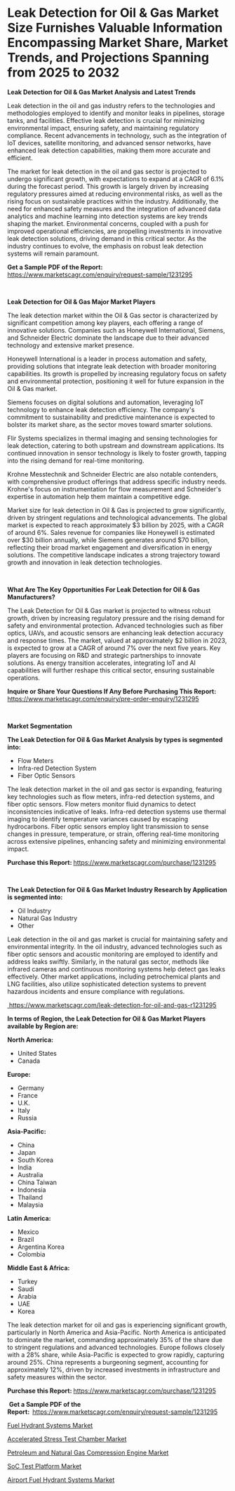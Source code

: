 <p><h1>Leak Detection for Oil & Gas Market Size Furnishes Valuable Information Encompassing Market Share, Market Trends, and Projections Spanning from 2025 to 2032</h1></p><p><strong>Leak Detection for Oil & Gas Market Analysis and Latest Trends</strong></p>
<p><p>Leak detection in the oil and gas industry refers to the technologies and methodologies employed to identify and monitor leaks in pipelines, storage tanks, and facilities. Effective leak detection is crucial for minimizing environmental impact, ensuring safety, and maintaining regulatory compliance. Recent advancements in technology, such as the integration of IoT devices, satellite monitoring, and advanced sensor networks, have enhanced leak detection capabilities, making them more accurate and efficient.</p><p>The market for leak detection in the oil and gas sector is projected to undergo significant growth, with expectations to expand at a CAGR of 6.1% during the forecast period. This growth is largely driven by increasing regulatory pressures aimed at reducing environmental risks, as well as the rising focus on sustainable practices within the industry. Additionally, the need for enhanced safety measures and the integration of advanced data analytics and machine learning into detection systems are key trends shaping the market. Environmental concerns, coupled with a push for improved operational efficiencies, are propelling investments in innovative leak detection solutions, driving demand in this critical sector. As the industry continues to evolve, the emphasis on robust leak detection systems will remain paramount.</p></p>
<p><strong>Get a Sample PDF of the Report:&nbsp;</strong> <a href="https://www.marketscagr.com/enquiry/request-sample/1231295?utm_campaign=1836&utm_medium=2&utm_source=Github&utm_content=ia&utm_term=11042025&utm_id=leak-detection-for-oil-gas">https://www.marketscagr.com/enquiry/request-sample/1231295</a></p>
<p>&nbsp;</p>
<p><strong>Leak Detection for Oil & Gas Major Market Players</strong></p>
<p><p>The leak detection market within the Oil & Gas sector is characterized by significant competition among key players, each offering a range of innovative solutions. Companies such as Honeywell International, Siemens, and Schneider Electric dominate the landscape due to their advanced technology and extensive market presence.</p><p>Honeywell International is a leader in process automation and safety, providing solutions that integrate leak detection with broader monitoring capabilities. Its growth is propelled by increasing regulatory focus on safety and environmental protection, positioning it well for future expansion in the Oil & Gas market.</p><p>Siemens focuses on digital solutions and automation, leveraging IoT technology to enhance leak detection efficiency. The company's commitment to sustainability and predictive maintenance is expected to bolster its market share, as the sector moves toward smarter solutions.</p><p>Flir Systems specializes in thermal imaging and sensing technologies for leak detection, catering to both upstream and downstream applications. Its continued innovation in sensor technology is likely to foster growth, tapping into the rising demand for real-time monitoring.</p><p>Krohne Messtechnik and Schneider Electric are also notable contenders, with comprehensive product offerings that address specific industry needs. Krohne's focus on instrumentation for flow measurement and Schneider's expertise in automation help them maintain a competitive edge.</p><p>Market size for leak detection in Oil & Gas is projected to grow significantly, driven by stringent regulations and technological advancements. The global market is expected to reach approximately $3 billion by 2025, with a CAGR of around 6%. Sales revenue for companies like Honeywell is estimated over $30 billion annually, while Siemens generates around $70 billion, reflecting their broad market engagement and diversification in energy solutions. The competitive landscape indicates a strong trajectory toward growth and innovation in leak detection technologies.</p></p>
<p>&nbsp;</p>
<p><strong>What Are The Key Opportunities For Leak Detection for Oil & Gas Manufacturers?</strong></p>
<p><p>The Leak Detection for Oil & Gas market is projected to witness robust growth, driven by increasing regulatory pressure and the rising demand for safety and environmental protection. Advanced technologies such as fiber optics, UAVs, and acoustic sensors are enhancing leak detection accuracy and response times. The market, valued at approximately $2 billion in 2023, is expected to grow at a CAGR of around 7% over the next five years. Key players are focusing on R&D and strategic partnerships to innovate solutions. As energy transition accelerates, integrating IoT and AI capabilities will further reshape this critical sector, ensuring sustainable operations.</p></p>
<p><strong>Inquire or Share Your Questions If Any Before Purchasing This Report:</strong> <a href="https://www.marketscagr.com/enquiry/pre-order-enquiry/1231295?utm_campaign=1836&utm_medium=2&utm_source=Github&utm_content=ia&utm_term=11042025&utm_id=leak-detection-for-oil-gas">https://www.marketscagr.com/enquiry/pre-order-enquiry/1231295</a></p>
<p>&nbsp;</p>
<p><strong>Market Segmentation</strong></p>
<p><strong>The Leak Detection for Oil & Gas Market Analysis by types is segmented into:</strong></p>
<p><ul><li>Flow Meters</li><li>Infra-red Detection System</li><li>Fiber Optic Sensors</li></ul></p>
<p><p>The leak detection market in the oil and gas sector is expanding, featuring key technologies such as flow meters, infra-red detection systems, and fiber optic sensors. Flow meters monitor fluid dynamics to detect inconsistencies indicative of leaks. Infra-red detection systems use thermal imaging to identify temperature variances caused by escaping hydrocarbons. Fiber optic sensors employ light transmission to sense changes in pressure, temperature, or strain, offering real-time monitoring across extensive pipelines, enhancing safety and minimizing environmental impact.</p></p>
<p><strong>Purchase this Report:&nbsp;</strong><a href="https://www.marketscagr.com/purchase/1231295?utm_campaign=1836&utm_medium=2&utm_source=Github&utm_content=ia&utm_term=11042025&utm_id=leak-detection-for-oil-gas">https://www.marketscagr.com/purchase/1231295</a></p>
<p>&nbsp;</p>
<p><strong>The Leak Detection for Oil & Gas Market Industry Research by Application is segmented into:</strong></p>
<p><ul><li>Oil Industry</li><li>Natural Gas Industry</li><li>Other</li></ul></p>
<p><p>Leak detection in the oil and gas market is crucial for maintaining safety and environmental integrity. In the oil industry, advanced technologies such as fiber optic sensors and acoustic monitoring are employed to identify and address leaks swiftly. Similarly, in the natural gas sector, methods like infrared cameras and continuous monitoring systems help detect gas leaks effectively. Other market applications, including petrochemical plants and LNG facilities, also utilize sophisticated detection systems to prevent hazardous incidents and ensure compliance with regulations.</p></p>
<p><a href="https://www.marketscagr.com/leak-detection-for-oil-and-gas-r1231295?utm_campaign=1836&utm_medium=2&utm_source=Github&utm_content=ia&utm_term=11042025&utm_id=leak-detection-for-oil-gas">&nbsp;https://www.marketscagr.com/leak-detection-for-oil-and-gas-r1231295</a></p>
<p><strong>In terms of Region, the Leak Detection for Oil & Gas Market Players available by Region are:</strong></p>
<p>
    <p> <strong> North America: </strong>
        <ul>
            <li>United States</li>
            <li>Canada</li>
        </ul>
        </p> 
    <p> <strong> Europe: </strong>
        <ul>
            <li>Germany</li>
            <li>France</li>
            <li>U.K.</li>
            <li>Italy</li>
            <li>Russia</li>
        </ul>
        </p> 
    <p> <strong> Asia-Pacific: </strong>
        <ul>
            <li>China</li>
            <li>Japan</li>
            <li>South Korea</li>
            <li>India</li>
            <li>Australia</li>
            <li>China Taiwan</li>
            <li>Indonesia</li>
            <li>Thailand</li>
            <li>Malaysia</li>
        </ul>
        </p> 
    <p> <strong> Latin America: </strong>
        <ul>
            <li>Mexico</li>
            <li>Brazil</li>
            <li>Argentina Korea</li>
            <li>Colombia</li>
        </ul>
        </p> 
    <p> <strong> Middle East & Africa: </strong>
        <ul>
            <li>Turkey</li>
            <li>Saudi</li>
            <li>Arabia</li>
            <li>UAE</li>
            <li>Korea</li>
        </ul>
    </p>
    </p>
<p><p>The leak detection market for oil and gas is experiencing significant growth, particularly in North America and Asia-Pacific. North America is anticipated to dominate the market, commanding approximately 35% of the share due to stringent regulations and advanced technologies. Europe follows closely with a 28% share, while Asia-Pacific is expected to grow rapidly, capturing around 25%. China represents a burgeoning segment, accounting for approximately 12%, driven by increased investments in infrastructure and safety measures within the sector.</p></p>
<p><strong>Purchase this Report: </strong><a href="https://www.marketscagr.com/purchase/1231295?utm_campaign=1836&utm_medium=2&utm_source=Github&utm_content=ia&utm_term=11042025&utm_id=leak-detection-for-oil-gas">https://www.marketscagr.com/purchase/1231295</a></p>
<p>&nbsp;<strong>Get a Sample PDF of the Report:&nbsp;&nbsp;</strong><a href="https://www.marketscagr.com/enquiry/request-sample/1231295?utm_campaign=1836&utm_medium=2&utm_source=Github&utm_content=ia&utm_term=11042025&utm_id=leak-detection-for-oil-gas">https://www.marketscagr.com/enquiry/request-sample/1231295</a></p>
<p><strong></strong></p>
<p><p><a href="https://github.com/LilianFaulkner65/Market-Research-Report-List-2/blob/main/fuel-hydrant-systems-market.md?utm_campaign=1836&utm_medium=2&utm_source=Github&utm_content=ia&utm_term=11042025&utm_id=leak-detection-for-oil-gas">Fuel Hydrant Systems Market</a></p><p><a href="https://github.com/SamiaChowdhury801/Market-Research-Report-List-2/blob/main/accelerated-stress-test-chamber-market.md?utm_campaign=1836&utm_medium=2&utm_source=Github&utm_content=ia&utm_term=11042025&utm_id=leak-detection-for-oil-gas">Accelerated Stress Test Chamber Market</a></p><p><a href="https://github.com/indrystar/Market-Research-Report-List-5/blob/main/petroleum-and-natural-gas-compression-engine-market.md?utm_campaign=1836&utm_medium=2&utm_source=Github&utm_content=ia&utm_term=11042025&utm_id=leak-detection-for-oil-gas">Petroleum and Natural Gas Compression Engine Market</a></p><p><a href="https://github.com/AKSHATREPORTPRIME/Market-Research-Report-List-7/blob/main/soc-test-platform-market.md?utm_campaign=1836&utm_medium=2&utm_source=Github&utm_content=ia&utm_term=11042025&utm_id=leak-detection-for-oil-gas">SoC Test Platform Market</a></p><p><a href="https://github.com/rileymgdorcas/Market-Research-Report-List-1/blob/main/airport-fuel-hydrant-systems-market.md?utm_campaign=1836&utm_medium=2&utm_source=Github&utm_content=ia&utm_term=11042025&utm_id=leak-detection-for-oil-gas">Airport Fuel Hydrant Systems Market</a></p></p>